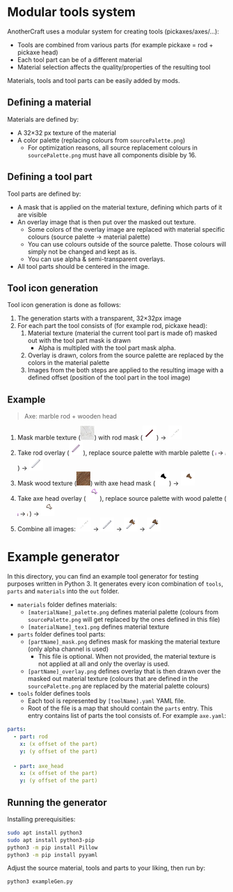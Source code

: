 # Modular tools system
AnotherCraft uses a modular system for creating tools (pickaxes/axes/...):
* Tools are combined from various parts (for example pickaxe = rod + pickaxe head)
* Each tool part can be of a different material
* Material selection affects the quality/properties of the resulting tool

Materials, tools and tool parts can be easily added by mods.

## Defining a material
Materials are defined by:
* A 32×32 px texture of the material
* A color palette (replacing colours from `sourcePalette.png`)
  * For optimization reasons, all source replacement colours in `sourcePalette.png` must have all components disible by 16.

## Defining a tool part
Tool parts are defined by:
* A mask that is applied on the material texture, defining which parts of it are visible
* An overlay image that is then put over the masked out texture.
  * Some colors of the overlay image are replaced with material specific colours (source palette -> material palette)
  * You can use colours outside of the source palette. Those colours will simply not be changed and kept as is.
  * You can use alpha & semi-transparent overlays.
* All tool parts should be centered in the image.

## Tool icon generation
Tool icon generation is done as follows:
1. The generation starts with a transparent, 32×32px image
1. For each part the tool consists of (for example rod, pickaxe head):
   1. Material texture (material the current tool part is made of) masked out with the tool part mask is drawn
      * Alpha is multipled with the tool part mask alpha.
   1. Overlay is drawn, colors from the source palette are replaced by the colors in the material palette
   1. Images from the both steps are applied to the resulting image with a defined offset (position of the tool part in the tool image)
	
## Example
>Axe: marble rod + wooden head
1. Mask marble texture (![](materials/marble_tex1.png)) with rod mask (![](parts/rod_mask.png)) -> ![](img/p1.png)
1. Take rod overlay (![](parts/rod_overlay.png)), replace source palette with marble palette ( ![](sourcePalette.png) -> ![](materials/marble_palette.png) ) -> ![](img/mp2.png)
1. Mask wood texture (![](materials/wood_tex1.png)) with axe head mask (![](parts/axeHead_mask.png)) -> ![](img/mp3.png)
1. Take axe head overlay (![](parts/axeHead_overlay.png)), replace source palette with wood palette ( ![](sourcePalette.png) -> ![](materials/wood_palette.png) ) -> ![](img/mp4.png)
1. Combine all images: ![](img/p1.png) -> ![](img/p2.png) -> ![](img/p3.png) -> ![](img/p4.png)

# Example generator
In this directory, you can find an example tool generator for testing purposes written in Python 3. It generates every icon combination of `tools`, `parts` and `materials` into the `out` folder.

* `materials` folder defines materials:
  * `[materialName]_palette.png` defines material palette (colours from `sourcePalette.png` will get replaced by the ones defined in this file)
  * `[materialName]_tex1.png` defines material texture
* `parts` folder defines tool parts:
  * `[partName]_mask.png` defines mask for masking the material texture (only alpha channel is used)
    * This file is optional. When not provided, the material texture is not applied at all and only the overlay is used.
  * `[partName]_overlay.png` defines overlay that is then drawn over the masked out material texture (colours that are defined in the `sourcePalette.png` are replaced by the material palette colours)
* `tools` folder defines tools
  * Each tool is represented by `[toolName].yaml` YAML file.
  * Root of the file is a map that should contain the `parts` entry. This entry contains list of parts the tool consists of. For example `axe.yaml`:
```YAML
parts:
  - part: rod
	x: (x offset of the part)
	y: (y offset of the part)

  - part: axe_head
	x: (x offset of the part)
	y: (y offset of the part)
```

## Running the generator
Installing prerequisities:
```bash
sudo apt install python3
sudo apt install python3-pip
python3 -m pip install Pillow
python3 -m pip install pyyaml
```

Adjust the source material, tools and parts to your liking, then run by:
```
python3 exampleGen.py
```